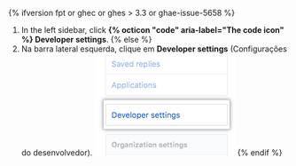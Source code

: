 {% ifversion fpt or ghec or ghes > 3.3 or ghae-issue-5658 %}
1. In the left sidebar, click **{% octicon "code" aria-label="The code icon" %} Developer settings**.
{% else %}
1. Na barra lateral esquerda, clique em **Developer settings** (Configurações do desenvolvedor). ![Configurações do desenvolvedor](/assets/images/help/settings/developer-settings.png)
{% endif %}
